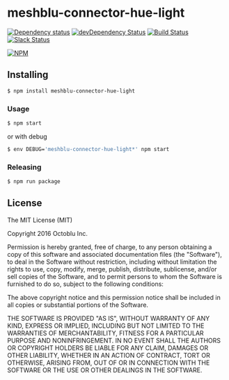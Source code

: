 # meshblu-connector-hue-light

[![Dependency status](http://img.shields.io/david/octoblu/meshblu-connector-hue-light.svg?style=flat)](https://david-dm.org/octoblu/meshblu-connector-hue-light)
[![devDependency Status](http://img.shields.io/david/dev/octoblu/meshblu-connector-hue-light.svg?style=flat)](https://david-dm.org/octoblu/meshblu-connector-hue-light#info=devDependencies)
[![Build Status](http://img.shields.io/travis/octoblu/meshblu-connector-hue-light.svg?style=flat&branch=master)](https://travis-ci.org/octoblu/meshblu-connector-hue-light)
[![Slack Status](http://community-slack.octoblu.com/badge.svg)](http://community-slack.octoblu.com)

[![NPM](https://nodei.co/npm/meshblu-connector-hue-light.svg?style=flat)](https://npmjs.org/package/meshblu-connector-hue-light)

## Installing

```bash
$ npm install meshblu-connector-hue-light
```

### Usage

```bash
$ npm start
```

or with debug

```bash
$ env DEBUG='meshblu-connector-hue-light*' npm start
```

### Releasing

```bash
$ npm run package
```

## License

The MIT License (MIT)

Copyright 2016 Octoblu Inc.

Permission is hereby granted, free of charge, to any person obtaining a copy
of this software and associated documentation files (the "Software"), to deal
in the Software without restriction, including without limitation the rights
to use, copy, modify, merge, publish, distribute, sublicense, and/or sell
copies of the Software, and to permit persons to whom the Software is
furnished to do so, subject to the following conditions:

The above copyright notice and this permission notice shall be included in
all copies or substantial portions of the Software.

THE SOFTWARE IS PROVIDED "AS IS", WITHOUT WARRANTY OF ANY KIND, EXPRESS OR
IMPLIED, INCLUDING BUT NOT LIMITED TO THE WARRANTIES OF MERCHANTABILITY,
FITNESS FOR A PARTICULAR PURPOSE AND NONINFRINGEMENT. IN NO EVENT SHALL THE
AUTHORS OR COPYRIGHT HOLDERS BE LIABLE FOR ANY CLAIM, DAMAGES OR OTHER
LIABILITY, WHETHER IN AN ACTION OF CONTRACT, TORT OR OTHERWISE, ARISING FROM,
OUT OF OR IN CONNECTION WITH THE SOFTWARE OR THE USE OR OTHER DEALINGS IN
THE SOFTWARE.
